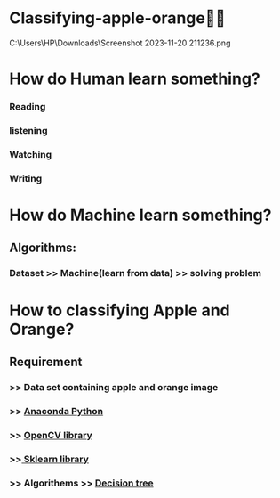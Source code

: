 # Classifying-apple-orange🍎🍊
C:\Users\HP\Downloads\Screenshot 2023-11-20 211236.png
#  How do Human learn something?
### Reading
### listening
### Watching
### Writing


# How do Machine learn something?
## Algorithms:
### Dataset >> Machine(learn from data) >> solving problem
# How to classifying Apple and Orange?
## Requirement
### >> Data set containing apple and orange image
### >> [Anaconda Python](https://www.anaconda.com/download/)
### >> [OpenCV library](https://sourceforge.net/projects/opencvlibrary/)
### >>[ Sklearn library](https://scikit-learn.org/stable/index.html)
### >> Algorithems >> [Decision tree](https://www.borntodev.com/2022/09/15/รู้จักกับ-decision-tree/)
